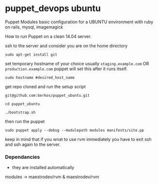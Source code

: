 puppet_devops ubuntu
===========

Puppet Modules
basic configuration for a UBUNTU environment with ruby on rails, mysql, imagemagick

How to run Puppet on a clean 14.04 server.

  ssh to the server and consider you are on the home directory

    sudo apt-get install git

  set temporary hostname of your choice usually ```staging.example.com``` OR ```production.example.com```
  puppet will set this after it runs itself.
  
    sudo hostname #desired_host_name

  get repo cloned and run the setup script

    git@github.com:berkos/puppet_ubuntu.git

    cd puppet_ubuntu

    ./bootstrap.sh

  then run the puppet

    sudo puppet apply --debug --modulepath modules manifests/site.pp



  keep in mind that if you wnat to use rvm immediately you have to exit ssh and ssh again to the server.

### Dependancies
- they are installed automatically

modules ->  maestrodev/rvm & maestrodev/rvm
